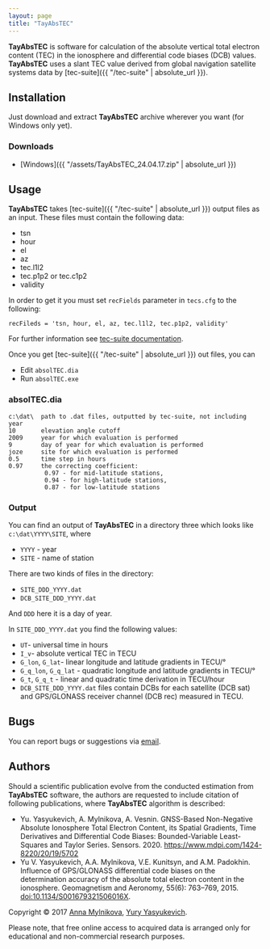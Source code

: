 ```yaml
---
layout: page
title: "TayAbsTEC"
---
```

**TayAbsTEC** is software for calculation of the absolute vertical total electron content (TEC) in the ionosphere and differential code biases (DCB) values. **TayAbsTEC** uses a slant TEC value derived from global navigation satellite systems data by [tec-suite]({{ "/tec-suite" | absolute_url }}).

## Installation

Just download and extract **TayAbsTEC** archive wherever you want (for Windows only yet).

### Downloads

* [Windows]({{ "/assets/TayAbsTEC_24.04.17.zip" | absolute_url }})

## Usage

**TayAbsTEC** takes [tec-suite]({{ "/tec-suite" | absolute_url }}) output files as an input. These files must contain the following data:

* tsn
* hour
* el
* az
* tec.l1l2
* tec.p1p2 or tec.c1p2
* validity

In order to get it you must set `recFields` parameter in `tecs.cfg` to the following:

```
recFileds = 'tsn, hour, el, az, tec.l1l2, tec.p1p2, validity'
```

For further information see [tec-suite documentation](http://tec-suite.readthedocs.io).

Once you get [tec-suite]({{ "/tec-suite" | absolute_url }}) out files, you can

* Edit `absolTEC.dia`
* Run `absolTEC.exe`

### absolTEC.dia

```
c:\dat\  path to .dat files, outputted by tec-suite, not including year
10       elevation angle cutoff
2009     year for which evaluation is performed
9        day of year for which evaluation is performed
joze     site for which evaluation is performed
0.5      time step in hours
0.97     the correcting coefficient: 
          0.97 - for mid-latitude stations,
          0.94 - for high-latitude stations,
          0.87 - for low-latitude stations
```

### Output

You can find an output of **TayAbsTEC** in a directory three which looks like `c:\dat\YYYY\SITE`, where

* `YYYY` - year
* `SITE` - name of station

There are two kinds of files in the directory:

* `SITE_DDD_YYYY.dat`
* `DCB_SITE_DDD_YYYY.dat`

And `DDD` here it is a day of year.

In `SITE_DDD_YYYY.dat` you find the following values:

* `UT`- universal time in hours
* `I_v`- absolute vertical TEC in TECU
* `G_lon`, `G_lat`- linear longitude and latitude gradients in TECU/°
* `G_q_lon`, `G_q_lat` - quadratic longitude and latitude gradients in TECU/°
* `G_t`, `G_q_t` - linear and quadratic time derivation in TECU/hour
* `DCB_SITE_DDD_YYYY.dat` files contain DCBs for each satellite (DCB sat) and GPS/GLONASS receiver channel (DCB rec) measured in TECU.

## Bugs

You can report bugs or suggestions via [email](mailto:manna@iszf.irk.ru).

## Authors

Should a scientific publication evolve from the conducted estimation from **TayAbsTEC** software, the authors are requested to include citation of following publications, where **TayAbsTEC** algorithm is described:

* Yu. Yasyukevich, A. Mylnikova, A. Vesnin. GNSS-Based Non-Negative Absolute Ionosphere Total Electron Content, its Spatial Gradients, Time Derivatives and Differential Code Biases: Bounded-Variable Least-Squares and Taylor Series. Sensors. 2020. https://www.mdpi.com/1424-8220/20/19/5702
* Yu V. Yasyukevich, A.A. Mylnikova, V.E. Kunitsyn, and A.M. Padokhin. Influence of GPS/GLONASS differential code biases on the determination accuracy of the absolute total electron content in the ionosphere. Geomagnetism and Aeronomy, 55(6): 763–769, 2015. [doi:10.1134/S001679321506016X](https://dx.doi.org/10.1134/S001679321506016X).

Copyright © 2017 [Anna Mylnikova](mailto:manna@iszf.irk.ru), [Yury Yasyukevich](mailto:yu.yasyukevich@gnss-lab.org).

Please note, that free online access to acquired data is arranged only for educational and non-commercial research purposes.

